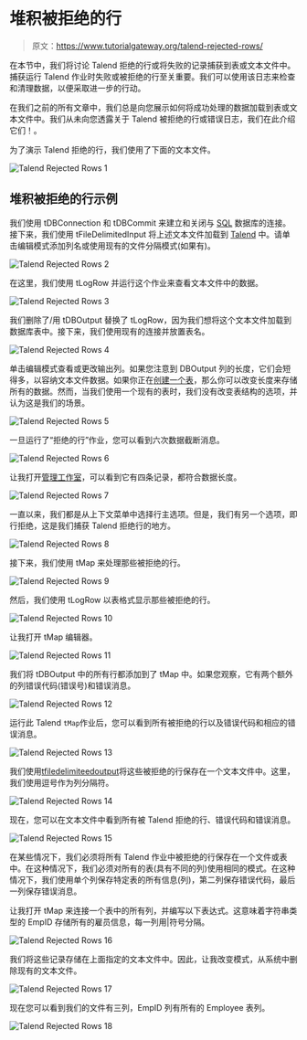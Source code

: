 # 堆积被拒绝的行

> 原文：<https://www.tutorialgateway.org/talend-rejected-rows/>

在本节中，我们将讨论 Talend 拒绝的行或将失败的记录捕获到表或文本文件中。捕获运行 Talend 作业时失败或被拒绝的行至关重要。我们可以使用该日志来检查和清理数据，以便采取进一步的行动。

在我们之前的所有文章中，我们总是向您展示如何将成功处理的数据加载到表或文本文件中。我们从未向您透露关于 Talend 被拒绝的行或错误日志，我们在此介绍它们！。

为了演示 Talend 拒绝的行，我们使用了下面的文本文件。

![Talend Rejected Rows 1](img/ebd7621adfe9b05a884bd51097b0ce5b.png)

## 堆积被拒绝的行示例

我们使用 tDBConnection 和 tDBCommit 来建立和关闭与 [SQL](https://www.tutorialgateway.org/sql/) 数据库的连接。接下来，我们使用 tFileDelimitedInput 将上述文本文件加载到 [Talend](https://www.tutorialgateway.org/talend-tutorial/) 中。请单击编辑模式添加列名或使用现有的文件分隔模式(如果有)。

![Talend Rejected Rows 2](img/8d3e0558059eafb8d98b40b3563664cd.png)

在这里，我们使用 tLogRow 并运行这个作业来查看文本文件中的数据。

![Talend Rejected Rows 3](img/465802a4c440874cf09ce4439a089d73.png)

我们删除了/用 tDBOutput 替换了 tLogRow，因为我们想将这个文本文件加载到数据库表中。接下来，我们使用现有的连接并放置表名。

![Talend Rejected Rows 4](img/f1558c5d4a4de6f48203de43e7fd70b7.png)

单击编辑模式查看或更改输出列。如果您注意到 DBOutput 列的长度，它们会短得多，以容纳文本文件数据。如果你正在[创建一个表](https://www.tutorialgateway.org/sql-create-table/)，那么你可以改变长度来存储所有的数据。然而，当我们使用一个现有的表时，我们没有改变表结构的选项，并认为这是我们的场景。

![Talend Rejected Rows 5](img/b068b77ac6f847dac6ee375a03c07f3f.png)

一旦运行了“拒绝的行”作业，您可以看到六次数据截断消息。

![Talend Rejected Rows 6](img/37d81c6fa497fce6726537f2a7e56fa7.png)

让我打开[管理工作室](https://www.tutorialgateway.org/sql-server-management-studio/)，可以看到它有四条记录，都符合数据长度。

![Talend Rejected Rows 7](img/398ccd680fe102dabaa24058753cad68.png)

一直以来，我们都是从上下文菜单中选择行主选项。但是，我们有另一个选项，即行拒绝，这是我们捕获 Talend 拒绝行的地方。

![Talend Rejected Rows 8](img/d0ffb4aa27fea219707fafad27f04aab.png)

接下来，我们使用 tMap 来处理那些被拒绝的行。

![Talend Rejected Rows 9](img/2e3077c608ee3e8124bd8c6747ae8f09.png)

然后，我们使用 tLogRow 以表格式显示那些被拒绝的行。

![Talend Rejected Rows 10](img/ac6c98dd8e46d33a092ef9e1c8f48b54.png)

让我打开 tMap 编辑器。

![Talend Rejected Rows 11](img/f4894ead7fe8057a9d5c3ebe98463f6b.png)

我们将 tDBOutput 中的所有行都添加到了 tMap 中。如果您观察，它有两个额外的列错误代码(错误号)和错误消息。

![Talend Rejected Rows 12](img/4a31f3407179b7f4eb315cad62c59ab5.png)

运行此 Talend `tMap`作业后，您可以看到所有被拒绝的行以及错误代码和相应的错误消息。

![Talend Rejected Rows 13](img/6b19a32d79fbe37851fbc3fc70136dcb.png)

我们使用[tfiledelimiteedoutput](https://www.tutorialgateway.org/export-database-table-to-text-file-in-talend/)将这些被拒绝的行保存在一个文本文件中。这里，我们使用逗号作为列分隔符。

![Talend Rejected Rows 14](img/877c7e135b7a5e38390e631f3d1738e1.png)

现在，您可以在文本文件中看到所有被 Talend 拒绝的行、错误代码和错误消息。

![Talend Rejected Rows 15](img/84bdb9a2728263540c8741b2b5d62994.png)

在某些情况下，我们必须将所有 Talend 作业中被拒绝的行保存在一个文件或表中。在这种情况下，我们必须对所有的表(具有不同的列)使用相同的模式。在这种情况下，我们使用单个列保存特定表的所有信息(列)，第二列保存错误代码，最后一列保存错误消息。

让我打开 tMap 来连接一个表中的所有列，并编写以下表达式。这意味着字符串类型的 EmpID 存储所有的雇员信息，每一列用|符号分隔。

![Talend Rejected Rows 16](img/6617e467f6b2a57dcd8127c5d5aeee10.png)

我们将这些记录存储在上面指定的文本文件中。因此，让我改变模式，从系统中删除现有的文本文件。

![Talend Rejected Rows 17](img/ceb6427d36b7814d2b7f1b50c4157bc2.png)

现在您可以看到我们的文件有三列，EmpID 列有所有的 Employee 表列。

![Talend Rejected Rows 18](img/8e7016425a6c814ca1e92f0d9c4ecfd3.png)
